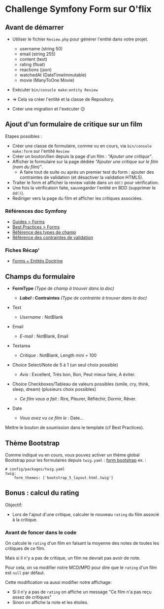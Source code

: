 # Challenge Symfony Form sur O'flix

## Avant de démarrer

- Utiliser le fichier `Review.php` pour générer l'entité dans votre projet.
  - username    (string 50)
  - email       (string 255)
  - content     (text)
  - rating      (float)
  - reactions   (json)
  - watchedAt   (DateTimeImmutable)
  - movie       (ManyToOne Movie)

- Exécuter `bin/console make:entity Review`
- => Cela va créer l'entité et la classe de Repository.
- Créer une migration et l'exécuter 😉

## Ajout d'un formulaire de critique sur un film

Etapes possibles :

- Créer une classe de formulaire, comme vu en cours, via `bin/console make:form` sur l'entité `Review`
- Créer un bouton/lien depuis la page d'un film : _"Ajouter une critique"_.
- Afficher le formulaire sur la page dédiée _"Ajouter une critique sur le film (nom du film)"_.
  - A faire tout de suite ou après un premier test du form : ajouter des contraintes de validation (et désactiver la validation HTML5).
- Traiter le form et afficher la review valide dans un `dd()` pour vérification.
- Une fois la vérificatoin faite, sauvegarder l'entité en BDD (supprimer le `dd()`).
- Rediriger vers la page du film et afficher les critiques associées.

### Références doc Symfony

- [Guides > Forms](https://symfony.com/doc/current/forms.html)
- [Best Practices > Forms](https://symfony.com/doc/current/best_practices.html#forms)
- [Référence des types de champ](http://symfony.com/doc/current/reference/forms/types.html)
- [Référence des contraintes de validation](http://symfony.com/doc/current/reference/constraints.html)

### Fiches Récap'

- [Forms + Entités Doctrine](https://kourou.oclock.io/ressources/fiche-recap/formulaires-avec-symfony/)

## Champs du formulaire

- **FormType** _(Type de champ à trouver dans la doc)_
  - **_Label_ : Contraintes** _(Type de contrainte à trouver dans la doc)_

- Text
  - _Username_ : NotBlank

- Email
  - _E-mail_ : NotBlank, Email

- Textarea
  - _Critique_ : NotBlank, Length mini = 100

- Choice Select/Note de 5 à 1 (un seul choix possible)
  - _Avis_ : Excellent, Très bon, Bon, Peut mieux faire, A éviter.

- Choice Checkboxes/Tableau de valeurs possibles (smile, cry, think, sleep, dream) (plusieurs choix possibles)
  - _Ce film vous a fait_ : Rire, Pleurer, Réfléchir, Dormir, Rêver.

- Date
  - _Vous avez vu ce film le_ : Date...

Mettre le bouton de soumission dans le template (cf Best Practices).

## Thème Bootstrap

Comme indiqué vu en cours, vous pouvez activer un thème global Bootstrap pour les formulaires depuis `twig.yaml` : [form bootstrap](https://symfony.com/doc/current/form/bootstrap5.html) ex. :

```twig
# config/packages/twig.yaml
twig:
    form_themes: ['bootstrap_5_layout.html.twig']
```

## Bonus : calcul du rating

Objectif:

- Lors de l'ajout d'une critique, calculer le nouveau `rating` du film associé à la critique.

### Avant de foncer dans le code

On calcule le `rating` d'un film en faisant la moyenne des notes de toutes les critiques de ce film.

Mais si il n'y a pas de critique, un film ne devrait pas avoir de note.

Pour cela, on va modifier notre MCD/MPD pour dire que le `rating` d'un film est `null` par défaut.

Cette modification va aussi modifier notre affichage:

- Si il n'y a pas de `rating` on affiche un message "Ce film n'a pas reçu assez de critiques"
- Sinon on affiche la note et les étoiles.
